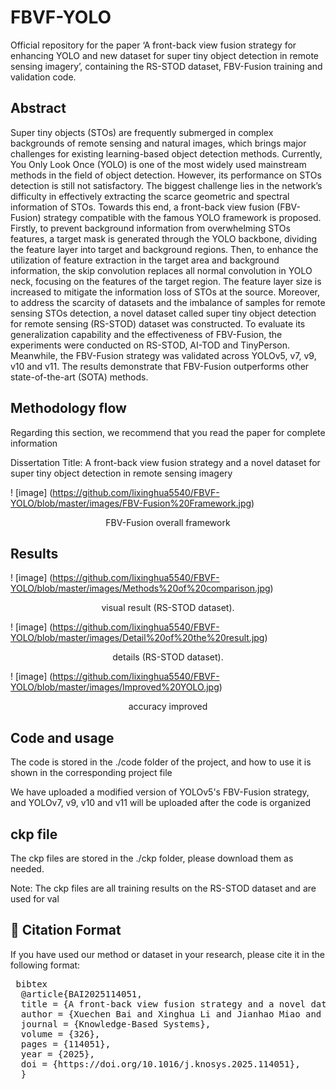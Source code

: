 # FBVF-YOLO
Official repository for the paper ‘A front-back view fusion strategy for enhancing YOLO and new dataset for super tiny object detection in remote sensing imagery’, containing the RS-STOD dataset, FBV-Fusion training and validation code.

## Abstract
Super tiny objects (STOs) are frequently submerged in complex backgrounds of remote sensing and natural images, which brings major challenges for existing learning-based object detection methods. Currently, You Only Look Once (YOLO) is one of the most widely used mainstream methods in the field of object detection. However, its performance on STOs detection is still not satisfactory. The biggest challenge lies in the network’s difficulty in effectively extracting the scarce geometric and spectral information of STOs. Towards this end, a front-back view fusion (FBV-Fusion) strategy compatible with the famous YOLO framework is proposed. Firstly, to prevent background information from overwhelming STOs features, a target mask is generated through the YOLO backbone, dividing the feature layer into target and background regions. Then, to enhance the utilization of feature extraction in the target area and background information, the skip convolution replaces all normal convolution in YOLO neck, focusing on the features of the target region. The feature layer size is increased to mitigate the information loss of STOs at the source. Moreover, to address the scarcity of datasets and the imbalance of samples for remote sensing STOs detection, a novel dataset called super tiny object detection for remote sensing (RS-STOD) dataset was constructed. To evaluate its generalization capability and the effectiveness of FBV-Fusion, the experiments were conducted on RS-STOD, AI-TOD and TinyPerson. Meanwhile, the FBV-Fusion strategy was validated across YOLOv5, v7, v9, v10 and v11. The results demonstrate that FBV-Fusion outperforms other state-of-the-art (SOTA) methods.

## Methodology flow

Regarding this section, we recommend that you read the paper for complete information

Dissertation Title: A front-back view fusion strategy and a novel dataset for super tiny object detection in remote sensing imagery

! [image] (https://github.com/lixinghua5540/FBVF-YOLO/blob/master/images/FBV-Fusion%20Framework.jpg)
<p align="center" > FBV-Fusion overall framework</p>

## Results

! [image] (https://github.com/lixinghua5540/FBVF-YOLO/blob/master/images/Methods%20of%20comparison.jpg)
<p align="center" > visual result (RS-STOD dataset).</p>

! [image] (https://github.com/lixinghua5540/FBVF-YOLO/blob/master/images/Detail%20of%20the%20result.jpg)
<p align="center" > details (RS-STOD dataset).</p>

! [image] (https://github.com/lixinghua5540/FBVF-YOLO/blob/master/images/Improved%20YOLO.jpg)
<p align="center" > accuracy improved</p>

## Code and usage

The code is stored in the ./code folder of the project, and how to use it is shown in the corresponding project file

We have uploaded a modified version of YOLOv5's FBV-Fusion strategy, and YOLOv7, v9, v10 and v11 will be uploaded after the code is organized

## ckp file

The ckp files are stored in the ./ckp folder, please download them as needed.

Note: The ckp files are all training results on the RS-STOD dataset and are used for val


## 📄 Citation Format 
If you have used our method or dataset in your research, please cite it in the following format:

<pre> bibtex 
  @article{BAI2025114051, 
  title = {A front-back view fusion strategy and a novel dataset for super tiny object detection in remote sensing imagery}, 
  author = {Xuechen Bai and Xinghua Li and Jianhao Miao and Huanfeng Shen}, 
  journal = {Knowledge-Based Systems},
  volume = {326}, 
  pages = {114051}, 
  year = {2025}, 
  doi = {https://doi.org/10.1016/j.knosys.2025.114051}, 
  }  </pre>
